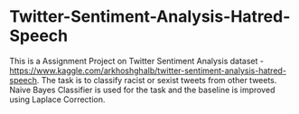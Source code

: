 # Twitter-Sentiment-Analysis-Hatred-Speech

This is a Assignment Project on Twitter Sentiment Analysis dataset - https://www.kaggle.com/arkhoshghalb/twitter-sentiment-analysis-hatred-speech.
The task is to classify racist or sexist tweets from other tweets. Naive Bayes Classifier is used for the task and the baseline is improved using Laplace Correction.

